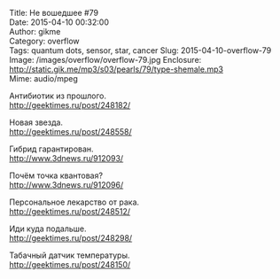Title: Не вошедшее #79  
Date: 2015-04-10 00:32:00  
Author: gikme  
Category: overflow  
Tags: quantum dots, sensor, star, cancer
Slug: 2015-04-10-overflow-79  
Image: /images/overflow/overflow-79.jpg
Enclosure: http://static.gik.me/mp3/s03/pearls/79/type-shemale.mp3  
Mime: audio/mpeg

Антибиотик из прошлого.  
<http://geektimes.ru/post/248182/>

Новая звезда.  
<http://geektimes.ru/post/248558/>

Гибрид гарантирован.  
<http://www.3dnews.ru/912093/>

Почём точка квантовая?  
<http://www.3dnews.ru/912096/>

Персональное лекарство от рака.  
<http://geektimes.ru/post/248512/>

Иди куда подальше.  
<http://geektimes.ru/post/248298/>

Табачный датчик температуры.  
<http://geektimes.ru/post/248150/>
